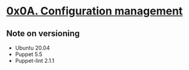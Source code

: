 # [0x0A. Configuration management]()

## Note on versioning

- Ubuntu 20.04
- Puppet 5.5
- Puppet-lint 2.1.1

